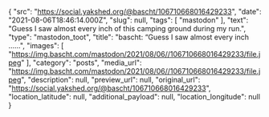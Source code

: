 {
  "src": "https://social.yakshed.org/@bascht/106710668016429233",
  "date": "2021-08-06T18:46:14.000Z",
  "slug": null,
  "tags": [
    "mastodon"
  ],
  "text": "Guess I saw almost every inch of this camping ground during my run.",
  "type": "mastodon_toot",
  "title": "bascht: “Guess I saw almost every inch ……",
  "images": [
    "https://img.bascht.com/mastodon/2021/08/06//106710668016429233/file.jpeg"
  ],
  "category": "posts",
  "media_url": "https://img.bascht.com/mastodon/2021/08/06//106710668016429233/file.jpeg",
  "description": null,
  "preview_url": null,
  "original_url": "https://social.yakshed.org/@bascht/106710668016429233",
  "location_latitude": null,
  "additional_payload": null,
  "location_longitude": null
}